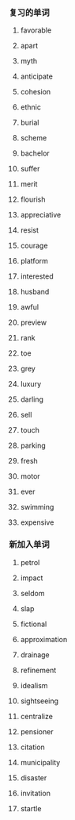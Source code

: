 ### 复习的单词

1. favorable

2. apart

3. myth

4. anticipate

5. cohesion

6. ethnic

7. burial

8. scheme

9. bachelor

10. suffer

11. merit

12. flourish

13. appreciative

14. resist

15. courage

16. platform

17. interested

18. husband

19. awful

20. preview

21. rank

22. toe

23. grey

24. luxury

25. darling

26. sell

27. touch

28. parking

29. fresh

30. motor

31. ever

32. swimming

33. expensive

    



### 新加入单词

1. petrol

2. impact

3. seldom

4. slap

5. fictional

6. approximation

7. drainage

8. refinement

9. idealism

10. sightseeing

11. centralize

12. pensioner

13. citation

14. municipality

15. disaster

16. invitation

17. startle

    